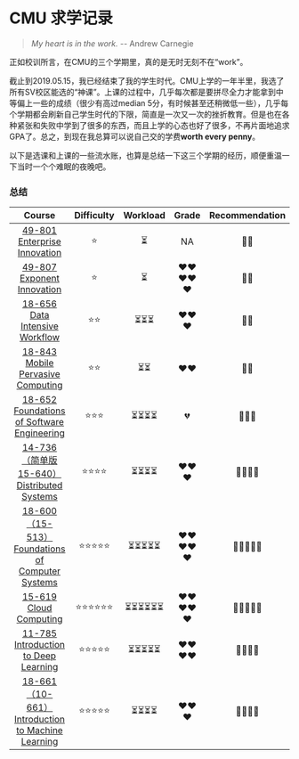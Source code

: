 <style>
table th,td:first-of-type {
	width: 120px;
}
</style>

# CMU 求学记录

> *My heart is in the work.*
> -- Andrew Carnegie

正如校训所言，在CMU的三个学期里，真的是无时无刻不在“work”。

截止到2019.05.15，我已经结束了我的学生时代。CMU上学的一年半里，我选了所有SV校区能选的“神课”。上课的过程中，几乎每次都是要拼尽全力才能拿到中等偏上一些的成绩（很少有高过median 5分，有时候甚至还稍微低一些），几乎每个学期都会刷新自己学生时代的下限，简直是一次又一次的挫折教育。但是也在各种紧张和失败中学到了很多的东西，而且上学的心态也好了很多，不再片面地追求GPA了。总之，到现在我总算可以说自己交的学费**worth every penny**。



以下是选课和上课的一些流水账，也算是总结一下这三个学期的经历，顺便重温一下当时一个个难眠的夜晚吧。


### 总结

| Course  | Difficulty |Workload| Grade| Recommendation |
|:--:|:--:|:--:|:--:|:--:|
|[49-801 Enterprise Innovation](#49-801-enterprise-innovation--49-807-exponent-innovation)|⭐️|⏳|NA|💎💎|
|[49-807 Exponent Innovation](#49-801-enterprise-innovation--49-807-exponent-innovation)|⭐️|⏳|❤️❤️❤️❤️❤️|💎💎|
|[18-656 Data Intensive Workflow](#18-656-data-intensive-workflow)|⭐️⭐️|⏳⏳⏳|❤️❤️❤️|💎💎|
|[18-843 Mobile Pervasive Computing](#18-843-mobile-pervasive-computing)   |⭐️⭐️|⏳⏳|❤️❤️|💎💎|
|[18-652 Foundations of Software Engineering](#18-652-foundations-of-software-engineering)  |⭐️⭐️⭐️|⏳⏳⏳⏳|💔|💎💎💎|
|[14-736 （简单版15-640）Distributed Systems](#14-736-简单版15-640distributed-systems)|⭐️⭐️⭐️⭐️|⏳⏳⏳⏳|❤️❤️❤️|💎💎💎💎|
|[18-600（15-513） Foundations of Computer Systems](#18-60015-513-foundations-of-computer-systems)|⭐️⭐️⭐️⭐️⭐️|⏳⏳⏳⏳⏳|❤️❤️❤️❤️❤️|💎💎💎💎💎|
|[15-619 Cloud Computing](#15-619-cloud-computing-)|⭐️⭐️⭐️⭐️⭐️⭐️|⏳⏳⏳⏳⏳⏳|❤️❤️❤️❤️❤️|💎💎💎💎💎|
|[11-785 Introduction to Deep Learning](#11-785-introduction-to-deep-learning)|⭐️⭐️⭐️⭐️⭐️|⏳⏳⏳⏳⏳|❤️❤️❤️❤️|💎💎💎💎|
|[18-661（10-661） Introduction to Machine Learning](#18-66110-661-introduction-to-machine-learning)|⭐️⭐️⭐️⭐️⭐️|⏳⏳⏳⏳|❤️❤️❤️|💎💎💎💎|

